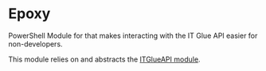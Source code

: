 # Epoxy

PowerShell Module for that makes interacting with the IT Glue API easier for non-developers.

This module relies on and abstracts the [ITGlueAPI module](https://github.com/itglue/powershellwrapper).
